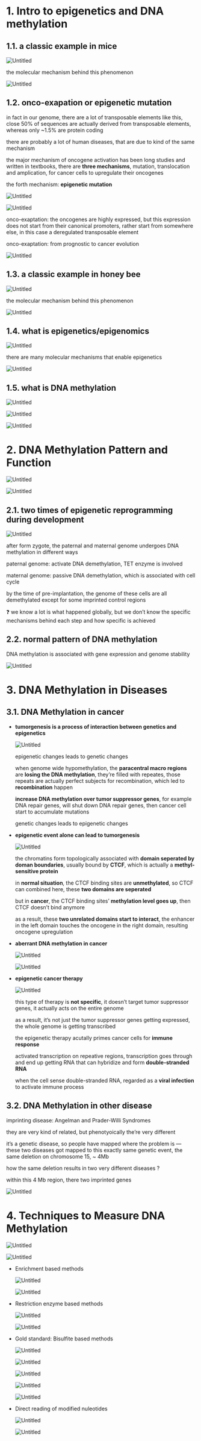 # 1. Intro to epigenetics and DNA methylation

## 1.1. a classic example in mice
        
![Untitled](pictures/Chapter12-13_DNA_Methylation_01.png)
        
the molecular mechanism behind this phenomenon
        
![Untitled](pictures/Chapter12-13_DNA_Methylation_02.png)
        
## 1.2. onco-exapation or epigenetic mutation
        
in fact in our genome, there are a lot of transposable elements like this, close 50% of sequences are actually derived from transposable elements, whereas only ~1.5% are protein coding

there are probably a lot of human diseases, that are due to kind of the same mechanism

the major mechanism of oncogene activation has been long studies and written in textbooks, there are **three mechanisms**, mutation, translocation and amplication, for cancer cells to upregulate their oncogenes

the forth mechanism: **epigenetic mutation**

![Untitled](pictures/Chapter12-13_DNA_Methylation_03.png)

![Untitled](pictures/Chapter12-13_DNA_Methylation_04.png)

onco-exaptation: the oncogenes are highly expressed, but this expression does not start from their canonical promoters, rather start from somewhere else, in this case a deregulated transposable element

onco-exaptation: from prognostic to cancer evolution

![Untitled](pictures/Chapter12-13_DNA_Methylation_05.png)

## 1.3. a classic example in honey bee

![Untitled](pictures/Chapter12-13_DNA_Methylation_06.png)

the molecular mechanism behind this phenomenon

![Untitled](pictures/Chapter12-13_DNA_Methylation_07.png)

## 1.4. what is epigenetics/epigenomics

![Untitled](pictures/Chapter12-13_DNA_Methylation_08.png)

there are many molecular mechanisms that enable epigenetics

![Untitled](pictures/Chapter12-13_DNA_Methylation_09.png)

## 1.5. what is DNA methylation

![Untitled](pictures/Chapter12-13_DNA_Methylation_10.png)

![Untitled](pictures/Chapter12-13_DNA_Methylation_11.png)

![Untitled](pictures/Chapter12-13_DNA_Methylation_12.png)
  
# 2. DNA Methylation Pattern and Function

![Untitled](pictures/Chapter12-13_DNA_Methylation_13.png)

![Untitled](pictures/Chapter12-13_DNA_Methylation_14.png)

## 2.1. two times of epigenetic reprogramming during development

![Untitled](pictures/Chapter12-13_DNA_Methylation_15.png)

after form zygote, the paternal and maternal genome undergoes DNA methylation in different ways

paternal genome: activate DNA demethylation, TET enzyme is involved

maternal genome: passive DNA demethylation, which is associated with cell cycle

by the time of pre-implantation, the genome of these cells are all demethylated except for some imprinted control regions

<aside>
❓ we know a lot is what happened globally, but we don’t know the specific mechanisms behind each step and how specific is achieved
</aside>

## 2.2. normal pattern of DNA methylation

DNA methylation is associated with gene expression and genome stability

![Untitled](pictures/Chapter12-13_DNA_Methylation_16.png)
 
# 3. DNA Methylation in Diseases

## 3.1. DNA Methylation in cancer

- **tumorgenesis is a process of interaction between genetics and epigenetics**

    ![Untitled](pictures/Chapter12-13_DNA_Methylation_17.png)
    
    epigenetic changes leads to genetic changes
    
    when genome wide hypomethylation, the **paracentral macro regions** are **losing the DNA methylation**, they’re filled with repeates, those repeats are actually perfect subjects for recombination, which led to **recombination** happen
    
    **increase DNA methylation over tumor suppressor genes**, for example DNA repair genes, will shut down DNA repair genes, then cancer cell start to accumulate mutations
    
    genetic changes leads to epigenetic changes
    
- **epigenetic event alone can lead to tumorgenesis**
    
    ![Untitled](pictures/Chapter12-13_DNA_Methylation_18.png)
    
    the chromatins form topologically associated with **domain seperated by doman boundaries**, usually bound by **CTCF**, which is actually a **methyl-sensitive protein**
    
    in **normal situation**, the CTCF binding sites are **unmethylated**, so CTCF can combined here, these **two domains are seperated**
    
    but in **cancer**, the CTCF binding sites’ **methylation level goes up**, then CTCF doesn’t bind anymore 
    
    as a result, these **two unrelated domains start to interact**, the enhancer in the left domain touches the oncogene in the right domain, resulting oncogene upregulation

- **aberrant DNA methylation in cancer**
    
    ![Untitled](pictures/Chapter12-13_DNA_Methylation_19.png)
    
    ![Untitled](pictures/Chapter12-13_DNA_Methylation_20.png)

- **epigenetic cancer therapy**
    
    ![Untitled](pictures/Chapter12-13_DNA_Methylation_21.png)
    
    this type of therapy is **not specific**, it doesn’t target tumor suppressor genes, it actually acts on the entire genome
    
    as a result, it’s not just the tumor suppressor genes getting expressed, the whole genome is getting transcribed
     
    the epigenetic therapy acutally primes cancer cells for **immune response**
    
    activated transcription on repeative regions, transcription goes through and end up getting RNA that can hybridize and form **double-stranded RNA**
    
    when the cell sense double-stranded RNA, regarded as a **viral infection** to activate immune process

## 3.2. DNA Methylation in other disease

imprinting disease: Angelman and Prader-Willi Syndromes

they are very kind of related, but phenotyoically the’re very different

it’s a genetic disease, so people have mapped where the problem is — these two diseases got mapped to this exactly same genetic event, the same deletion on chromosome 15, ~ 4Mb

how the same deletion results in two very different diseases ?

within this 4 Mb region, there two imprinted genes

![Untitled](pictures/Chapter12-13_DNA_Methylation_22.png)
        
# 4. Techniques to Measure DNA Methylation

![Untitled](pictures/Chapter12-13_DNA_Methylation_23.png)

![Untitled](pictures/Chapter12-13_DNA_Methylation_24.png)

- Enrichment based methods
    
    ![Untitled](pictures/Chapter12-13_DNA_Methylation_25.png)
    
    ![Untitled](pictures/Chapter12-13_DNA_Methylation_26.png)
    
- Restriction enzyme based methods
    
    ![Untitled](pictures/Chapter12-13_DNA_Methylation_27.png)
    
    ![Untitled](pictures/Chapter12-13_DNA_Methylation_28.png)
    
- Gold standard: Bisulfite based methods
    
    ![Untitled](pictures/Chapter12-13_DNA_Methylation_29.png)
    
    ![Untitled](pictures/Chapter12-13_DNA_Methylation_30.png)
    
    ![Untitled](pictures/Chapter12-13_DNA_Methylation_31.png)
    
    ![Untitled](pictures/Chapter12-13_DNA_Methylation_32.png)
    
    ![Untitled](pictures/Chapter12-13_DNA_Methylation_33.png)
    
- Direct reading of modified nuleotides

    ![Untitled](pictures/Chapter12-13_DNA_Methylation_34.png)
    
    ![Untitled](pictures/Chapter12-13_DNA_Methylation_35.png)
